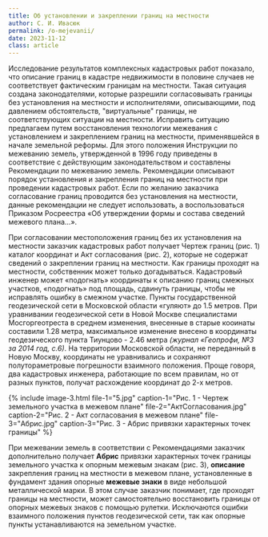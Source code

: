 ```yaml
---
title: Об установлении и закреплении границ на местности
author: С. И. Ивасюк
permalink: /o-mejevanii/  
date: 2023-11-12  
class: article
---
```

Исследование результатов комплексных кадастровых работ показало, что описание границ в кадастре недвижимости в половине случаев не соответствует фактическим границам на местности. Такая ситуация создана законодателями, которые разрешили согласовывать границы без установления на местности и исполнителями, описывающими, под давлением обстоятельств, "виртуальные" границы, не соответствующих ситуации на местности. Исправить ситуацию предлагаем путем восстановления технологии межевания с установлением и закреплением границ на местности, применявшейся в начале земельной реформы. Для этого положения Инструкции по межеванию земель, утвержденной в 1996 году приведены в соответствие с действующим законодательством и составлены Рекомендации по межеванию земель. Рекомендации описывают порядок установления и закрепления границ на местности при проведении кадастровых работ. Если по желанию заказчика согласование границ проводится без установления на местности, данные рекомендации не следует использовать, а воспользоваться Приказом Росреестра «Об утверждении формы и состава сведений межевого плана…».

При согласовании местоположения границ без их установления на местности заказчик кадастровых работ получает Чертеж границ (рис. 1) каталог координат и Акт согласования (рис. 2), которые не содержат сведений о закреплении границ на местности.  Как границы проходят на местности, собственник может только догадываться. Кадастровый инженер может «подогнать» координаты к описанию границ смежных участков, «подогнать» под площадь, сдвинуть границы, чтобы не исправлять ошибку в смежном участке. Пункты государственной геодезической сети в Московской области «гуляют» до 1.5 метров. При уравнивании геодезической сети в Новой Москве специалистами Мосгоргеотреста в среднем изменения, внесенные в старые кооинаты составили 1.28 метра, максимальное изменение внесено в координаты геодезического пункта Тиунцово - 2.46 метра *(журнал «Геопрофи, №3 за 2014 год, с.6)*. На территории Московской области, не переданный в Новую Москву, координаты не уравнивались и сохраняют полутораметровые погрешности взаимного положения. Проще говоря, два кадастровых инженера, работающие по всем правилам, но от разных пунктов, получат расхождение координат до 2-х метров.

{% include image-3.html 
file-1="5.jpg" caption-1="Рис. 1 - Чертеж земельного участка в межевом плане"
file-2="АктCогласования.jpg" caption-2="Рис. 2 - Акт согласования в межевом плане"
file-3="Абрис.jpg" caption-3="Рис. 3 - Абрис привязки характерных точек границы" %}

При межевании земель в соответствии с Рекомендациями заказчик дополнительно получает **Абрис** привязки характерных точек границы земельного участка к опорным межевым знакам (рис. 3), **описание** закрепления границ на местности в межевом плане, установленные в фундамент здания опорные **межевые знаки** в виде небольшой металлической марки. В этом случае заказчик понимает, где проходят границы на местности, может самостоятельно восстановить границы от опорных межевых знаков с помощью рулетки. Исключаются ошибки взаимного положения пунктов геодезической сети, так как опорные пункты устанавливаются на земельном участке.